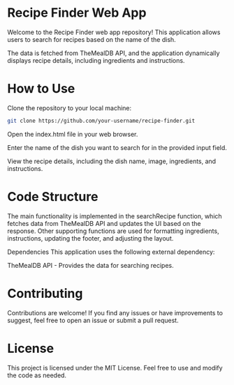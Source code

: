 # Recipe Finder Web App

Welcome to the Recipe Finder web app repository! This application allows users to search for recipes based on the name of the dish. 

The data is fetched from TheMealDB API, and the application dynamically displays recipe details, including ingredients and instructions.

# How to Use
Clone the repository to your local machine:

```bash
git clone https://github.com/your-username/recipe-finder.git
```

Open the index.html file in your web browser.

Enter the name of the dish you want to search for in the provided input field.

View the recipe details, including the dish name, image, ingredients, and instructions.

# Code Structure
The main functionality is implemented in the searchRecipe function, which fetches data from TheMealDB API and updates the UI based on the response. Other supporting functions are used for formatting ingredients, instructions, updating the footer, and adjusting the layout.

Dependencies
This application uses the following external dependency:

TheMealDB API - Provides the data for searching recipes.

# Contributing
Contributions are welcome! If you find any issues or have improvements to suggest, feel free to open an issue or submit a pull request.

# License
This project is licensed under the MIT License. Feel free to use and modify the code as needed.
